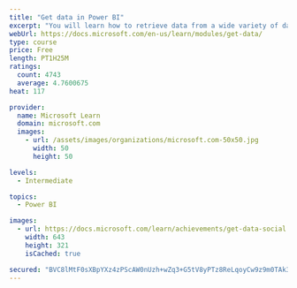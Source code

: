 ```yaml
---
title: "Get data in Power BI"
excerpt: "You will learn how to retrieve data from a wide variety of data sources, including Microsoft Excel, relational databases, and NoSQL data stores. You will also learn how to improve performance while retrieving data."
webUrl: https://docs.microsoft.com/en-us/learn/modules/get-data/
type: course
price: Free
length: PT1H25M
ratings:
  count: 4743
  average: 4.7600675
heat: 117

provider:
  name: Microsoft Learn
  domain: microsoft.com
  images:
    - url: /assets/images/organizations/microsoft.com-50x50.jpg
      width: 50
      height: 50

levels:
  - Intermediate

topics:
  - Power BI

images:
  - url: https://docs.microsoft.com/learn/achievements/get-data-social.png
    width: 643
    height: 321
    isCached: true

secured: "BVC8lMtF0sXBpYXz4zPScAW0nUzh+wZq3+G5tV8yPTz8ReLqoyCw9z9m0TAk3kbhzP7p08gIdb4PsuoVEzkY47kbEEO0pKVoSNFOPgFw3JgxvCyBxZ6L8iHoDCS5BsBf2om3s1d5Cg3ZSrDJ1OyIsyPvTawQCpPHnghdBss5/Z2qlUdqbtJH9Rf33AgFt3YpBrqTyj/jLzg37KJSOZ0fhyJyQD+LBaRM+j6VLoHW1jOK+hvMZuWcpI/I7D8VH9uk7suJ3DWdv5B5808souaFJQcwMy0YxCWAgDOXXwXuAVFAMR49h6zUr3qYxY8XtdEQ1Nn9gynwFn1dFPHHFa81ON9kpNVBZVwG30SRpeNZSRfWch639BEJwkd/esxrTex9jSxwB3UihYgz3FWD2868nic7GakdH55jfsvLK7ZxOlM=;RoTCrui8/yZyG67xL1d+Ug=="
---
```


